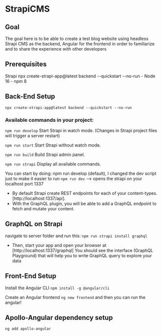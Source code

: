 # StrapiCMS


## Goal
The goal here is to be able to create a test blog website using headless Strapi CMS as the backend, Angular for the frontend in order to familiarize and to share the experience with other developers

## Prerequisites
Strapi npx create-strapi-app@latest backend --quickstart --no-run - Node 16 - npm 8

## Back-End Setup
 `npx create-strapi-app@latest backend --quickstart --no-run`

### Available commands in your project:

  `npm run develop`
  Start Strapi in watch mode. (Changes in Strapi project files will trigger a server restart)

  `npm run start`
  Start Strapi without watch mode.

  `npm run build`
  Build Strapi admin panel.

  `npm run strapi`
  Display all available commands.

  You can start by doing: npm run develop (default), I changed the dev script just to make it easier to run
  `npm run dev`   --> opens the strapi on your localhost port 1337

  - By default Strapi create REST endpoints for each of your content-types. [http://localhost:1337/api].
  - With the GraphQL plugin, you will be able to add a GraphQL endpoint to fetch and mutate your content.

  ## GraphQL on Strapi
  navigate to server folder and run this: 
  `npm run strapi install graphql`
  - Then, start your app and open your browser at [http://localhost:1337/graphql] You should see the interface (GraphQL Playground) that will help you to write GraphQL query to explore your data

  ## Front-End Setup
  Install the Angular CLI 
  `npm install -g @angular/cli`

  Create an Angular frontend
  `ng new frontend` and then you can run the angular! 

  ## Apollo-Angular dependency setup
  `ng add apollo-angular`
